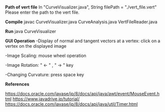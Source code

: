 **Path of vert file**
In "CurveVisualizer.java", 
String filePath = "./vert_file.vert"
Please enter the path to the vert file.

**Compile**
javac CurveVisualizer.java CurveAnalysis.java VertFileReader.java

**Run**
java CurveVisualizer

**GUI Operation**
  -Display of normal and tangent vectors at a vertex: click on a vertex on the displayed image

  -Image Scaling: mouse wheel operation

  -Image Rotation: " <- " , " -> " key

  -Changing Curvature: press space key

**References**

https://docs.oracle.com/javase/jp/8/docs/api/java/awt/event/MouseEvent.html
https://www.javadrive.jp/tutorial/
https://docs.oracle.com/javase/jp/8/docs/api/java/util/Timer.html
